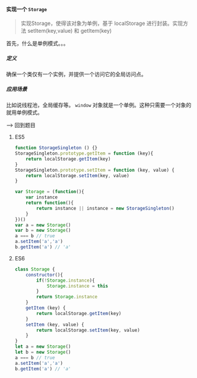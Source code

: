 #### 实现一个 `Storage`

   > 实现Storage，使得该对象为单例，基于 localStorage 进行封装。实现方法 setItem(key,value) 和 getItem(key)

   首先，什么是单例模式。。。

   ##### 定义

   确保一个类仅有一个实例，并提供一个访问它的全局访问点。

   ##### 应用场景

   比如说线程池，全局缓存等。 `window` 对象就是一个单例。这种只需要一个对象的就用单例模式。

--> 回到题目

   1. ES5

      ```javascript
      function StorageSingleton () {}
      StorageSingleton.prototype.getItem = function (key){
          return localStorage.getItem(key)
      }
      StorageSingleton.prototype.setItem = function (key, value) {
          return localStorage.setItem(key, value)
      }
      
      var Storage = (function(){
          var instance
          return function(){
              return instance || instance = new StorageSingleton()
          }
      })()
      var a = new Storage()
      var b = new Storage()
      a === b // true
      a.setItem('a','a')
      b.getItem('a') // 'a'
      ```
  2. ES6

      ```javascript
      class Storage {
          constructor(){
              if(!Storage.instance){
                  Storage.instance = this
              }
              return Storage.instance
          }
          getItem (key) {
              return localStorage.getItem(key)
          }
          setItem (key, value) {
              return localStorage.setItem(key, value)
          }
      }
      let a = new Storage()
      let b = new Storage()
      a === b // true
      a.setItem('a','a')
      b.getItem('a') // 'a'
      ```